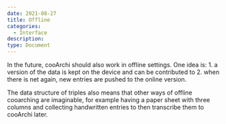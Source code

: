 ```yaml
---
date: 2021-08-27
title: Offline
categories:
  - Interface
description: 
type: Document
---
```

In the future, cooArchi should also work in offline settings. One idea is: 1. a version of the data is kept on the device and can be contributed to 2. when there is net again, new entries are pushed to the online version. 

The data structure of triples also means that other ways of offline cooarching are imaginable, for example having a paper sheet with three columns and collecting handwritten entries to then transcribe them to cooArchi later.

